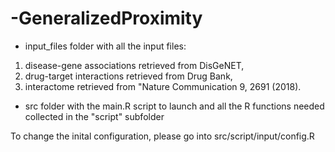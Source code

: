 # -GeneralizedProximity

- input_files folder with all the input files: 
1) disease-gene associations retrieved from  DisGeNET,
2) drug-target interactions retrieved from Drug Bank,
3) interactome retrieved from "Nature Communication 9, 2691 (2018).
- src folder with the main.R script to launch and all the R functions needed collected in the "script" subfolder

To change the inital configuration, please go into src/script/input/config.R
